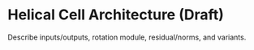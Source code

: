 # Helical Cell Architecture (Draft)
Describe inputs/outputs, rotation module, residual/norms, and variants.
